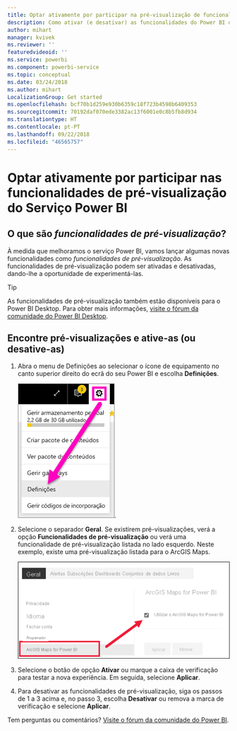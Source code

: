 ```yaml
---
title: Optar ativamente por participar na pré-visualização de funcionalidades
description: Como ativar (e desativar) as funcionalidades do Power BI que estão em pré-visualização.
author: mihart
manager: kvivek
ms.reviewer: ''
featuredvideoid: ''
ms.service: powerbi
ms.component: powerbi-service
ms.topic: conceptual
ms.date: 03/24/2018
ms.author: mihart
LocalizationGroup: Get started
ms.openlocfilehash: bcf70b1d259e930b6359c18f723b4598b6409353
ms.sourcegitcommit: 70192daf070ede3382ac13f6001e0c8b5fb8d934
ms.translationtype: HT
ms.contentlocale: pt-PT
ms.lasthandoff: 09/22/2018
ms.locfileid: "46565757"
---
```

# <a name="opt-in-for-power-bi-service-preview-features"></a>Optar ativamente por participar nas funcionalidades de pré-visualização do Serviço Power BI
## <a name="what-are-preview-features"></a>O que são *funcionalidades de pré-visualização*?
À medida que melhoramos o serviço Power BI, vamos lançar algumas novas funcionalidades como *funcionalidades de pré-visualização*. As funcionalidades de pré-visualização podem ser ativadas e desativadas, dando-lhe a oportunidade de experimentá-las.

> [!TIP]
> As funcionalidades de pré-visualização também estão disponíveis para o Power BI Desktop. Para obter mais informações, [visite o fórum da comunidade do Power BI Desktop](https://community.powerbi.com/t5/Desktop/bd-p/power-bi-designer).
> 
> 

## <a name="find-previews-and-turn-them-on-and-off"></a>Encontre pré-visualizações e ative-as (ou desative-as)
1. Abra o menu de Definições ao selecionar o ícone de equipamento no canto superior direito do ecrã do seu Power BI e escolha **Definições**.
   
   ![Menu Definições](./media/end-user-preview-features/power-bi-settings.png).
2. Selecione o separador **Geral**. Se existirem pré-visualizações, verá a opção **Funcionalidades de pré-visualização** ou verá uma funcionalidade de pré-visualização listada no lado esquerdo.  Neste exemplo, existe uma pré-visualização listada para o ArcGIS Maps. 
   
   ![Separador Geral](./media/end-user-preview-features/power-bi-preview-arcgis.png)
3. Selecione o botão de opção **Ativar** ou marque a caixa de verificação para testar a nova experiência. Em seguida, selecione **Aplicar**.
4. Para desativar as funcionalidades de pré-visualização, siga os passos de 1 a 3 acima e, no passo 3, escolha **Desativar** ou remova a marca de verificação e selecione **Aplicar**.


Tem perguntas ou comentários? [Visite o fórum da comunidade do Power BI](http://community.powerbi.com/t5/Navigation-Preview-Forum/bd-p/NavigationPreview).


